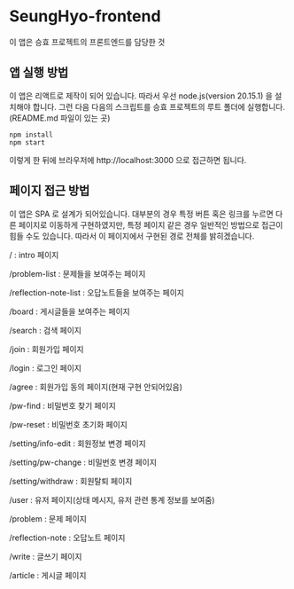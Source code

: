 # SeungHyo-frontend

이 앱은 승효 프로젝트의 프론트엔드를 담당한 것

## 앱 실행 방법

이 앱은 리액트로 제작이 되어 있습니다. 따라서 우선 node.js(version 20.15.1) 을 설치해야 합니다.
그런 다음 다음의 스크립트를 승효 프로젝트의 루트 폴더에 실행합니다.(README.md 파일이 있는 곳)

```
npm install
npm start
```

이렇게 한 뒤에 브라우저에 http://localhost:3000 으로 접근하면 됩니다.

## 페이지 접근 방법

이 앱은 SPA 로 설계가 되어있습니다. 대부분의 경우 특정 버튼 혹은 링크를 누르면 다른 페이지로 이동하게 구현하였지만, 특정 페이지 같은 경우 일반적인 방법으로 접근이 힘들 수도 있습니다. 따라서 이 페이지에서 구현된 경로 전체를 밝히겠습니다.

/ : intro 페이지

/problem-list : 문제들을 보여주는 페이지

/reflection-note-list : 오답노트들을 보여주는 페이지

/board : 게시글들을 보여주는 페이지

/search : 검색 페이지

/join : 회원가입 페이지

/login : 로그인 페이지

/agree : 회원가입 동의 페이지(현재 구현 안되어있음)

/pw-find : 비밀번호 찾기 페이지

/pw-reset : 비밀번호 초기화 페이지

/setting/info-edit : 회원정보 변경 페이지

/setting/pw-change : 비밀번호 변경 페이지

/setting/withdraw : 회원탈퇴 페이지

/user : 유저 페이지(상태 메시지, 유저 관련 통계 정보를 보여줌)

/problem : 문제 페이지

/reflection-note : 오답노트 페이지

/write : 글쓰기 페이지

/article : 게시글 페이지
